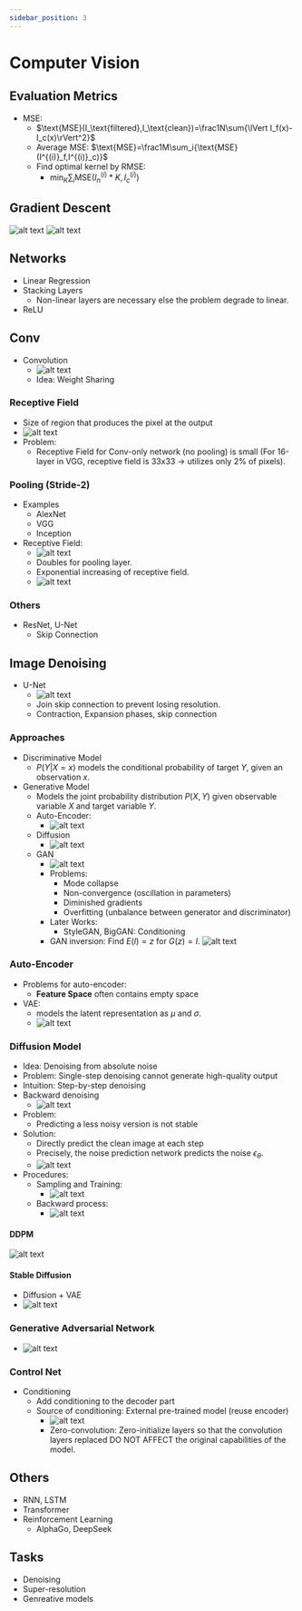 ```yaml
---
sidebar_position: 3
---
```


# Computer Vision

## Evaluation Metrics

* MSE:
  * $\text{MSE}(I_\text{filtered},I_\text{clean})=\frac1N\sum{\lVert I_f(x)-I_c(x)\rVert^2}$
  * Average MSE: $\text{MSE}=\frac1M\sum_i{\text{MSE}(I^{(i)}_f,I^{(i)}_c)}$
  * Find optimal kernel by RMSE:
    * $\min_K\sum_i{\text{MSE}(I^{(i)}_n*K,I^{(i)}_c)}$

## Gradient Descent

![alt text](image.png)
![alt text](image-2.png)

## Networks

* Linear Regression
* Stacking Layers
  * Non-linear layers are necessary else the problem degrade to linear.
* ReLU

## Conv
* Convolution
  * ![alt text](image-1.png)
  * Idea: Weight Sharing

### Receptive Field
* Size of region that produces the pixel at the output
* ![alt text](image-7.png)
* Problem: 
  * Receptive Field for Conv-only network (no pooling) is small (For 16-layer in VGG, receptive field is 33x33 -> utilizes only 2% of pixels).

### Pooling (Stride-2)
* Examples
  * AlexNet
  * VGG
  * Inception
* Receptive Field:
  * ![alt text](image-8.png)
  * Doubles for pooling layer.
  * Exponential increasing of receptive field.
  * ![alt text](image-9.png)

### Others
* ResNet, U-Net
  * Skip Connection

## Image Denoising

* U-Net
  * ![alt text](image-6.png)
  * Join skip connection to prevent losing resolution.
  * Contraction, Expansion phases, skip connection

### Approaches
* Discriminative Model
  * $P(Y|X=x)$ models the conditional probability of target $Y$, given an observation $x$.
* Generative Model
  * Models the joint probability distribution $P(X,Y)$ given observable variable $X$ and target variable $Y$.
  * Auto-Encoder:
    * ![alt text](image-3.png)
  * Diffusion
    * ![alt text](image-4.png)
  * GAN
    * ![alt text](image-5.png)
    * Problems:
      * Mode collapse
      * Non-convergence (oscillation in parameters)
      * Diminished gradients
      * Overfitting (unbalance between generator and discriminator)
    * Later Works:
      * StyleGAN, BigGAN: Conditioning
    * GAN inversion: Find $E(I)=z$ for $G(z)=I$.
![alt text](image-11.png)

### Auto-Encoder
* Problems for auto-encoder:
  * **Feature Space** often contains empty space
* VAE: 
  * models the latent representation as $\mu$ and $\sigma$.
  * ![alt text](image-12.png)

### Diffusion Model
* Idea: Denoising from absolute noise
* Problem: Single-step denoising cannot generate high-quality output
* Intuition: Step-by-step denoising
* Backward denoising
  * ![alt text](image-13.png)
* Problem:
  * Predicting a less noisy version is not stable
* Solution:
  * Directly predict the clean image at each step
  * Precisely, the noise prediction network predicts the noise $\epsilon_\theta$.
  * ![alt text](image-14.png)
* Procedures:
  * Sampling and Training:
    * ![alt text](image-15.png)
  * Backward process:
    * ![alt text](image-16.png)

#### DDPM

![alt text](image-17.png)

#### Stable Diffusion

* Diffusion + VAE
* ![alt text](image-18.png)

### Generative Adversarial Network

* ![alt text](image-19.png)

### Control Net

* Conditioning
  * Add conditioning to the decoder part
  * Source of conditioning: External pre-trained model (reuse encoder)
    * ![alt text](image-10.png)
    * Zero-convolution: Zero-initialize layers so that the convolution layers replaced DO NOT AFFECT the original capabilities of the model.


## Others
* RNN, LSTM
* Transformer
* Reinforcement Learning
  * AlphaGo, DeepSeek


## Tasks

* Denoising
* Super-resolution
* Genreative models